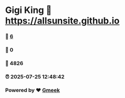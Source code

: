 # Gigi King :link: https://allsunsite.github.io 
### :page_facing_up: [6](https://allsunsite.github.io/tag.html) 
### :speech_balloon: 0 
### :hibiscus: 4826 
### :alarm_clock: 2025-07-25 12:48:42 
### Powered by :heart: [Gmeek](https://github.com/Meekdai/Gmeek)
